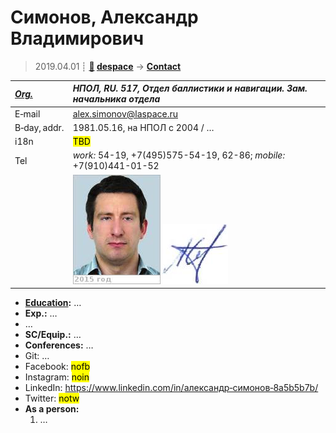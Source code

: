 # Симонов, Александр Владимирович
> 2019.04.01 ┊ **[🚀](../index/index.md) [despace](index.md)** → **[Contact](contact.md)**

|*[Org.](contact.md)*|*НПОЛ, RU. 517, Отдел баллистики и навигации. Зам. начальника отдела*|
|:--|:--|
|E‑mail| <alex.simonov@laspace.ru> |
|B‑day, addr.| 1981.05.16, на НПОЛ с 2004 / … |
|i18n| <mark>TBD</mark> |
|Tel| *work:* 54-19, +7(495)575-54-19, 62-86; *mobile:* +7(910)441-01-52 |
|| [![](f/contact/s/simonov_001_photo_thumb.jpg)](f/contact/s/simonov_001_photo.jpg) [![](f/contact/s/simonov_001_sign_thumb.jpg)](f/contact/s/simonov_001_sign.png) |

   - **[Education](edu.md):** …
   - **Exp.:** …
   - …
   - **SC/Equip.:** …
   - **Conferences:** …
   - Git: …
   - Facebook: <mark>nofb</mark>
   - Instagram: <mark>noin</mark>
   - LinkedIn: <https://www.linkedin.com/in/александр‑симонов‑8a5b5b7b/>
   - Twitter: <mark>notw</mark>
   - **As a person:**
      1. …
